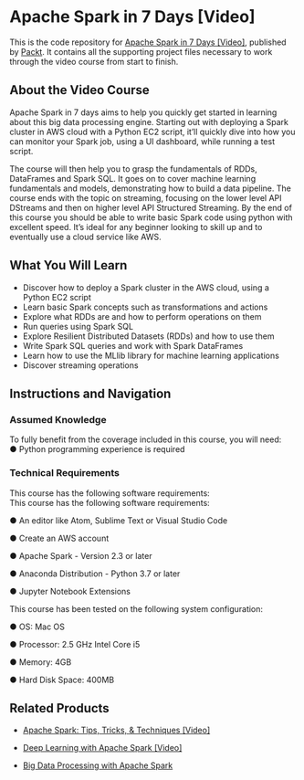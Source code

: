 


# Apache Spark in 7 Days [Video]
This is the code repository for [Apache Spark in 7 Days [Video]](https://www.packtpub.com/application-development/apache-spark-7-days-video?utm_source=github&utm_medium=repository&utm_campaign=9781789809145), published by [Packt](https://www.packtpub.com/?utm_source=github). It contains all the supporting project files necessary to work through the video course from start to finish.
## About the Video Course
Apache Spark in 7 days aims to help you quickly get started in learning about this big data processing engine. Starting out with deploying a Spark cluster in AWS cloud with a Python EC2 script, it’ll quickly dive into how you can monitor your Spark job, using a UI dashboard, while running a test script.

The course will then help you to grasp the fundamentals of RDDs, DataFrames and Spark SQL. It goes on to cover machine learning fundamentals and models, demonstrating how to build a data pipeline.  The course ends with the topic on streaming, focusing on the lower level API DStreams and then on higher level API Structured Streaming. By the end of this course you should be able to write basic Spark code using python with excellent speed. It’s ideal for any beginner looking to skill up and to eventually use a cloud service like AWS.


<H2>What You Will Learn</H2>
<DIV class=book-info-will-learn-text>
<UL>
<LI>Discover how to deploy a Spark cluster in the AWS cloud, using a Python EC2 script 
<LI>Learn basic Spark concepts such as transformations and actions 
<LI>Explore what RDDs are and how to perform operations on them 
<LI>Run queries using Spark SQL 
<LI>Explore Resilient Distributed Datasets (RDDs) and how to use them 
<LI>Write Spark SQL queries and work with Spark DataFrames 
<LI>Learn how to use the MLlib library for machine learning applications 
<LI>Discover streaming operations </LI></UL></DIV>

## Instructions and Navigation
### Assumed Knowledge
To fully benefit from the coverage included in this course, you will need:<br/>
●	Python programming experience is required
### Technical Requirements
This course has the following software requirements:<br/>
This course has the following software requirements:

●	An editor like Atom, Sublime Text or Visual Studio Code

●	Create an AWS account

●	Apache Spark - Version 2.3 or later

●	Anaconda Distribution - Python 3.7 or later

●	Jupyter Notebook Extensions

This course has been tested on the following system configuration:

●	OS: Mac OS

●	Processor: 2.5 GHz Intel Core i5

●	Memory: 4GB

●	Hard Disk Space: 400MB


## Related Products
* [Apache Spark: Tips, Tricks, & Techniques [Video]](https://www.packtpub.com/application-development/apache-spark-tips-tricks-techniques-video?utm_source=github&utm_medium=repository&utm_campaign=9781789801125)

* [Deep Learning with Apache Spark [Video]](https://www.packtpub.com/big-data-and-business-intelligence/deep-learning-apache-spark-video?utm_source=github&utm_medium=repository&utm_campaign=9781787286689)

* [Big Data Processing with Apache Spark](https://www.packtpub.com/application-development/big-data-processing-apache-spark?utm_source=github&utm_medium=repository&utm_campaign=9781789953688)

